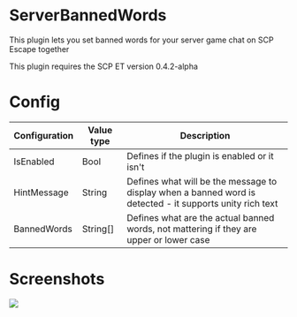 # ServerBannedWords

This plugin lets you set banned words for your server game chat on SCP Escape together

This plugin requires the SCP ET version 0.4.2-alpha

# Config

| Configuration | Value type | Description                                                                                              |
|---------------|------------|----------------------------------------------------------------------------------------------------------|
| IsEnabled     | Bool       | Defines if the plugin is enabled or it isn't                                                             |
| HintMessage   | String     | Defines what will be the message to display when a banned word is detected - it supports unity rich text |
| BannedWords   | String[]   | Defines what are the actual banned words, not mattering if they are upper or lower case                  |

# Screenshots

![](https://cdn.discordapp.com/attachments/864208157189079050/957101497051660328/Captura_de_pantalla_2022-03-26_023855.png?size=4096)

